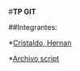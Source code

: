 #__TP GIT__

##Integrantes:

*[Cristaldo, Hernan](https://github.com/hernancristaldo/TP1-GIT/blob/branchHernan/hernan_cristaldo.md)

*[Archivo script](https://github.com/hernancristaldo/TP1-GIT/blob/feature_prueba/script.js)



